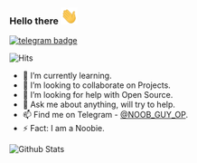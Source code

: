 ### Hello there <img src="https://raw.githubusercontent.com/ABSphreak/ABSphreak/master/gifs/Hi.gif" width="30px">
[![telegram badge](https://img.shields.io/badge/xditya-30302f?style=flat&logo=telegram)](https://t.me/NOOB)

![Hits](https://hits.seeyoufarm.com/api/count/incr/badge.svg?url=https://github.com/noobsipak/)

- 🔭 I’m currently learning.
- 👬 I’m looking to collaborate on Projects.
- 👀 I’m looking for help with Open Source.
- 💬 Ask me about anything, will try to help.
- 📫 Find me on Telegram - [@NOOB_GUY_OP](https://t.me/NOOB_GUY_OP).
- ⚡ Fact: I am a Noobie.

![Github Stats](https://github-readme-stats.vercel.app/api?username=noobsipak&show_icons=true&title_color=fff&icon_color=79ff97&text_color=9f9f9f&bg_color=151515)
